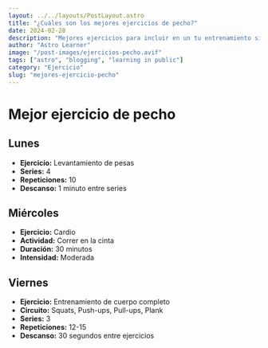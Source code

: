 ```yaml
---
layout: ../../layouts/PostLayout.astro
title: "¿Cuáles son los mejores ejercicios de pecho?"
date: 2024-02-28
description: "Mejores ejercicios para incluir en un tu entrenamiento si quieres mejorar el pectoral."
author: "Astro Learner"
image: "/post-images/ejercicios-pecho.avif"
tags: ["astro", "blogging", "learning in public"]
category: "Ejercicio"
slug: "mejores-ejercicio-pecho"
---
```


# Mejor ejercicio de pecho

## Lunes

- **Ejercicio:** Levantamiento de pesas
- **Series:** 4
- **Repeticiones:** 10
- **Descanso:** 1 minuto entre series

## Miércoles

- **Ejercicio:** Cardio
- **Actividad:** Correr en la cinta
- **Duración:** 30 minutos
- **Intensidad:** Moderada

## Viernes

- **Ejercicio:** Entrenamiento de cuerpo completo
- **Circuito:** Squats, Push-ups, Pull-ups, Plank
- **Series:** 3
- **Repeticiones:** 12-15
- **Descanso:** 30 segundos entre ejercicios
